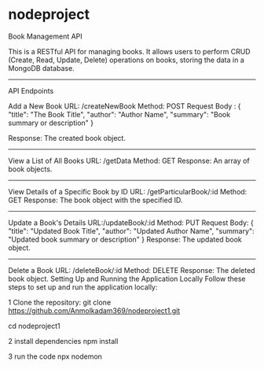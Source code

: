 # nodeproject

Book Management API

This is a RESTful API for managing books. It allows users to perform CRUD (Create, Read, Update, Delete) operations on books, storing the data in a MongoDB database.

------------------------------------------------------------------------------------------------------------------


API Endpoints

Add a New Book
URL: /createNewBook
Method: POST
Request Body :
{
"title": "The Book Title",
"author": "Author Name",
"summary": "Book summary or description"
}

Response: The created book object.

------------------------------------------------------------------------------------------------------------------
 

View a List of All Books
URL: /getData
Method: GET
Response: An array of book objects.

------------------------------------------------------------------------------------------------------------------

View Details of a Specific Book by ID
 URL: /getParticularBook/:id
  Method: GET
 Response: The book object with the specified ID.

------------------------------------------------------------------------------------------------------------------

Update a Book's Details
URL:/updateBook/:id
  Method: PUT
Request Body: 
{ "title": "Updated Book Title", 
"author": "Updated Author Name", 
"summary": "Updated book summary or description"
 }
Response: The updated book object.

  ------------------------------------------------------------------------------------------------------------------


Delete a Book 
URL: /deleteBook/:id 
Method: DELETE 
Response: The deleted book object.
Setting Up and Running the Application Locally Follow these steps to set up and run the application locally:

1 Clone the repository: git clone https://github.com/Anmolkadam369/nodeproject1.git 

cd nodeproject1   

2 install dependencies npm install

3 run the code npx nodemon
